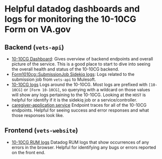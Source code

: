 # Helpful datadog dashboards and logs for monitoring the 10-10CG Form on VA.gov

## Backend (`vets-api`)

- [10-10CG Dashboard](https://vagov.ddog-gov.com/apm/entity/service%3Acaregiver-application?dependencyMap.showNetworkMetrics=false&env=eks-prod&fromUser=false&graphType=span_list&groupMapByOperation=null&operationName=rack.request&shouldShowLegend=true&sort=time&traceQuery=&start=1753131633287&end=1753218033287&paused=false): Gives overview of backend endpoints and overall picture of the service. This is a good place to start to dive into seeing the overall health and status of the 10-10CG backend.
- [Form1010cg::SubmissionJob Sidekiq logs](https://vagov.ddog-gov.com/apm/entity/service%3Acaregiver-application?dependencyMap.showNetworkMetrics=false&env=eks-prod&fromUser=false&graphType=span_list&groupMapByOperation=null&operationName=rack.request&shouldShowLegend=true&sort=time&traceQuery=&start=1753131633287&end=1753218033287&paused=false): Logs related to the submission job from `vets-api` to Mulesoft.
- [10-10CG logs](https://vagov.ddog-gov.com/logs?query=env%3A%22eks-prod%22%20service%3Avets-api%20%40message_content%3A%2A%22%5B10-10CG%5D%22%2A&agg_m=count&agg_m_source=base&agg_t=count&cols=host%2Cservice&messageDisplay=inline&refresh_mode=sliding&source=monitor_notif&storage=hot&stream_sort=desc&viz=stream&from_ts=1753131729278&to_ts=1753218129278&live=true) Logs around the 10-10CG. Most logs are prefixed with `[10-10CG]` or `[Form 10-10CG]`, so querying with a wildcard on those values will show any logs pertaining to the 10-10CG. Looking at the `HOST` is helpful for identify if it is the sidekiq job or a service/controller.
- [caregiver-application service](https://vagov.ddog-gov.com/apm/traces?query=%40_top_level%3A1%20env%3Aeks-prod%20service%3Acaregiver-application%20-status%3Aok&agg_m=count&agg_m_source=base&agg_t=count&cols=core_service%2Ccore_resource_name%2Clog_duration%2Clog_http.method%2Clog_http.status_code&fromUser=false&graphType=flamegraph&historicalData=true&messageDisplay=inline&query_translation_version=v0&shouldShowLegend=true&sort=time&spanType=service-entry&spanViewType=logs&storage=hot&traceQuery=&view=spans&start=1752008625699&end=1753218225699&paused=false) Endpoint traces for all of the 10-10CG endpoints. Helpful for seeing success and error responses and what those responses look like.

## Frontend (`vets-website`)

- [10-10CG RUM logs](https://vagov.ddog-gov.com/rum/sessions?query=%40type%3Aaction%20%40application.name%3A10-10cg&agg_m=count&agg_m_source=base&agg_t=count&fromUser=false&refresh_mode=sliding&type=rum&viz=stream&from_ts=1752613454886&to_ts=1753218254886&live=true) Datadog RUM logs that show occurrences of any errors in the browser. Helpful for identifying any bugs or errors reported on the front end.
